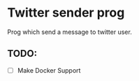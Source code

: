 # Twitter sender prog

Prog which send a message to twitter user.

## TODO: 

- [ ] Make Docker Support